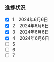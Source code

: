 ### 進捗状況
- [x] 1　2024年6月6日
- [x] 2　2024年6月6日
- [x] 3　2024年6月6日
- [x] 4　2024年6月6日
- [ ] 5
- [ ] 6
- [ ] 7
